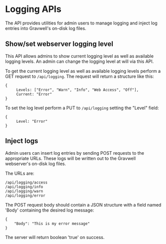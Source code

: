 # Logging APIs

The API provides utilities for admin users to manage logging and inject log entries into Gravwell's on-disk log files.

## Show/set webserver logging level

This API allows admins to show current logging level as well as available logging levels.
An admin can change the logging level at will via this API.

To get the current logging level as well as available logging levels perform a GET request to `/api/logging`. The request will return a structure like this:

```
{
     Levels: ["Error", "Warn", "Info", "Web Access", "Off"],
     Current: "Error"
}
```

To set the log level perform a PUT to `/api/logging` setting the "Level" field:

```
{
     Level: "Error"
}
```

## Inject logs

Admin users can insert log entries by sending POST requests to the appropriate URLs. These logs will be written out to the Gravwell webserver's on-disk log files.

The URLs are:

```
/api/logging/access
/api/logging/info
/api/logging/warn
/api/logging/error
```

The POST request body should contain a JSON structure with a field named 'Body' containing the desired log message:

```
{
	"Body": "This is my error message"
}
```

The server will return boolean 'true' on success.
